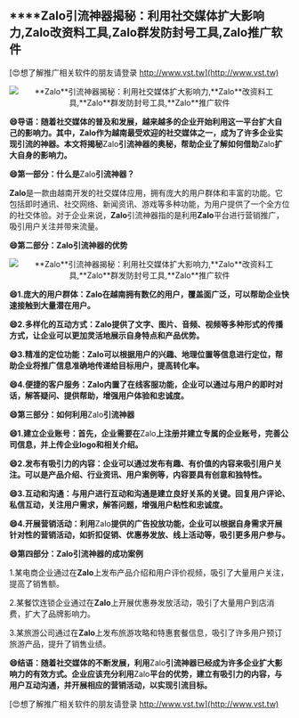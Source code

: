 ## ****Zalo**引流神器揭秘：利用社交媒体扩大影响力,**Zalo**改资料工具,**Zalo**群发防封号工具,**Zalo**推广软件**

[😍想了解推广相关软件的朋友请登录 http://www.vst.tw](http://www.vst.tw)

 <center><img src="https://vst.tw/MP4/tuiguang/png/2.png" alt="**Zalo**引流神器揭秘：利用社交媒体扩大影响力,**Zalo**改资料工具,**Zalo**群发防封号工具,**Zalo**推广软件"></center>

**😄导语：随着社交媒体的普及和发展，越来越多的企业开始利用这一平台扩大自己的影响力。其中，**Zalo**作为越南最受欢迎的社交媒体之一，成为了许多企业实现引流的神器。本文将揭秘**Zalo**引流神器的奥秘，帮助企业了解如何借助**Zalo**扩大自身的影响力。**

**😄第一部分：什么是**Zalo**引流神器？**

**Zalo**是一款由越南开发的社交媒体应用，拥有庞大的用户群体和丰富的功能。它包括即时通讯、社交网络、新闻资讯、游戏等多种功能，为用户提供了一个全方位的社交体验。对于企业来说，**Zalo**引流神器指的是利用**Zalo**平台进行营销推广，吸引用户关注并带来流量。

**😄第二部分：**Zalo**引流神器的优势**

 <center><img src="https://vst.tw/MP4/tuiguang/png/4.png" alt="**Zalo**引流神器揭秘：利用社交媒体扩大影响力,**Zalo**改资料工具,**Zalo**群发防封号工具,**Zalo**推广软件"></center>

**😄1.庞大的用户群体：**Zalo**在越南拥有数亿的用户，覆盖面广泛，可以帮助企业快速接触到大量潜在用户。**

**😄2.多样化的互动方式：**Zalo**提供了文字、图片、音频、视频等多种形式的传播方式，让企业可以更加灵活地展示自身特点和产品优势。**

**😄3.精准的定位功能：**Zalo**可以根据用户的兴趣、地理位置等信息进行定位，帮助企业将推广信息准确地传递给目标用户，提高转化率。**

**😄4.便捷的客户服务：**Zalo**内置了在线客服功能，企业可以通过与用户的即时对话，解答疑问、提供帮助，增强用户体验和忠诚度。**

**😄第三部分：如何利用**Zalo**引流神器**

**😄1.建立企业账号：首先，企业需要在**Zalo**上注册并建立专属的企业账号，完善公司信息，并上传企业logo和相关介绍。**

**😄2.发布有吸引力的内容：企业可以通过发布有趣、有价值的内容来吸引用户关注。可以是产品介绍、行业资讯、用户案例等，内容要具有创意和独特性。**

**😄3.互动和沟通：与用户进行互动和沟通是建立良好关系的关键。回复用户评论、私信互动，关注用户需求，解答问题，增强用户粘性和忠诚度。**

**😄4.开展营销活动：利用**Zalo**提供的广告投放功能，企业可以根据自身需求开展针对性的营销活动，如折扣促销、优惠券发放、线上活动等，吸引更多用户参与。**

**😄第四部分：**Zalo**引流神器的成功案例**

1.某电商企业通过在**Zalo**上发布产品介绍和用户评价视频，吸引了大量用户关注，提高了销售额。

2.某餐饮连锁企业通过在**Zalo**上开展优惠券发放活动，吸引了大量用户到店消费，扩大了品牌影响力。

3.某旅游公司通过在**Zalo**上发布旅游攻略和特惠套餐信息，吸引了许多用户预订旅游产品，提升了销售业绩。

**😄结语：随着社交媒体的不断发展，利用**Zalo**引流神器已经成为许多企业扩大影响力的有效方式。企业应该充分利用**Zalo**平台的优势，建立有吸引力的内容，与用户互动沟通，并开展相应的营销活动，以实现引流目标。**

[😍想了解推广相关软件的朋友请登录 http://www.vst.tw](http://www.vst.tw)



